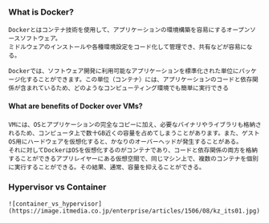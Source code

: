 ### What is Docker?
	Dockerとはコンテナ技術を使用して、アプリケーションの環境構築を容易にするオープンソースソフトウェア。  
	ミドルウェアのインストールや各種環境設定をコード化して管理でき、共有などが容易になる。
	
	Dockerでは、ソフトウェア開発に利用可能なアプリケーションを標準化された単位にパッケージ化することができます。この単位（コンテナ）には、アプリケーションのコードと依存関係が含まれているため、どのようなコンピューティング環境でも簡単に実行できる

#### What are benefits of Docker over VMs?
	VMには、OSとアプリケーションの完全なコピーに加え、必要なバイナリやライブラリも格納されるため、コンピュータ上で数十GB近くの容量を占めてしまうことがあります。また、ゲストOS用にハードウェアを仮想化すると、かなりのオーバーヘッドが発生することがある。
	それに対してDockerはOSを仮想化するのがコンテナであり、コードと依存関係の両方を格納することができるアプリレイヤーにある仮想空間で、同じマシン上で、複数のコンテナを個別に実行することができる。その結果、通常、容量を抑えることができる。

### Hypervisor vs Container
	![container_vs_hypervisor](https://image.itmedia.co.jp/enterprise/articles/1506/08/kz_its01.jpg)
